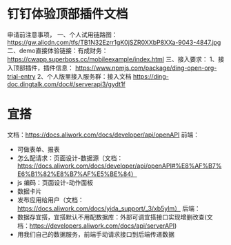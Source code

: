 # 钉钉体验顶部插件文档
申请前注意事项，
一、个人试用链路图：
https://gw.alicdn.com/tfs/TB1N32Ezrr1gK0jSZR0XXbP8XXa-9043-4847.jpg
二、demo直接体验链接：有成财务：https://cwapp.superboss.cc/mobileexample/index.html
三、接入要求：
1、接入顶部插件，插件信息：
https://www.npmjs.com/package/ding-open-org-trial-entry
2、个人版里接入服务群：接入文档
https://ding-doc.dingtalk.com/doc#/serverapi3/gydt1f

# 宜搭
文档：https://docs.aliwork.com/docs/developer/api/openAPI
前端：
  - 可做表单、报表
  - 怎么配请求：页面设计-数据源（文档：https://docs.aliwork.com/docs/developer/api/openAPI#%E8%AF%B7%E6%B1%82%E8%B7%AF%E5%BE%84）
  - js 编码：页面设计-动作面板
  - 数据卡片
  - 发布应用给用户（文档：https://docs.aliwork.com/docs/yida_support/_3/xb5ylm）
后端：
  - 数据存宜搭，宜搭默认不用配数据库：外部可调宜搭接口实现增删改查(文档：https://developers.aliwork.com/docs/api/serverAPI)
  - 用我们自己的数据服务，前端手动请求接口到后端传递数据
  